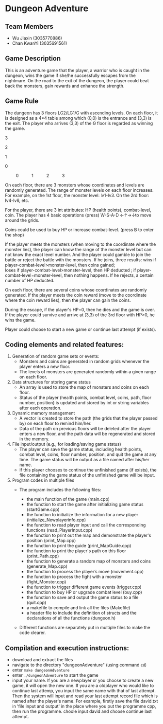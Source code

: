 # Dungeon Adventure
## Team Members
- Wu Jiaxin (3035770886)
- Chan KwanYi (3035691561)
## Game Description
This is an adventure game that the player, a warrior who is caught in the dungeon, wins the game if she/he successfully escapes from the nightmare. On the road to the exit of the dungeon, the player could beat back the monsters, gain rewards and enhance the strength. 

## Game Rule 
The dungeon has 3 floors LG2/LG1/G with ascending levels. On each floor, it is designed as a 4*4 table among which (0,0) is the entrance and (3,3) is the exit. The player who arrives (3,3) of the G floor is regarded as winning the game.

3

2

1

0

`     `0`      `1`      `2`      `3

On each floor, there are 3 monsters whose coordinates and levels are randomly generated. The range of monster levels on each floor increases. For example, on the 1st floor, the monster level: lv1-lv3. On the 2rd floor: lv4-lv6, etc.

For the player, there are 3 int attributes: HP (health points), combat-level, coin.
The player has 4 basic operations (press) W-S-A-D ←↑→↓to move around the grids. 

Coins could be used to buy HP or increase combat-level. (press B to enter the shop)

If the player meets the monsters (when moving to the coordinate where the monster lies), the player can know the range of the monster level but can not know the exact level number. And the player could gamble to join the battle or reject the battle with the monsters. 
If he joins, three results: 
wins if player-combat-level>monster-level, then coins gained;  
loses if player-combat-level>monster-level, then HP deducted ; 
if player-combat-level=monster-level, then nothing happens. 
If he rejects, a certain number of HP deducted.

On each floor, there are several coins whose coordinates are randomly generated. 
If the player meets the coin reward (move to the coordinate where the coin reward lies), then the player can gain the coins.

During the escape, if the player's HP=0, then he dies and the game is over. If the player could survive and arrive at (3,3) of the 3rd floor with HP>0, he wins the game. 

Player could choose to start a new game or continue last attempt (if exists).


## Coding elements and related features:
1. Generation of random game sets or events: 
    - Monsters and coins are generated in random grids whenever the player enters a new floor.
    - The levels of monsters are generated randomly within a given range on each floor.
2. Data structures for storing game status
    - An array is used to store the map of monsters and coins on each floor.
    - Status of the player (health points, combat level, coins, path, floor number, position) is updated and stored by int or string variables after each operation.
3. Dynamic memory management 
    - A vector is created to store the path (the grids that the player passed by) on each floor to remind him/her. 
    - Data of the path on previous floors will be deleted after the player enters a new floor, and the path data will be regenerated and stored in the memory.
4. File input/output (e.g., for loading/saving game status)
    - The player can save the game status, including health points, combat level, coins, floor number, position, and quit the game at any time. The game status will be output as a file named after his/her name.
    - If this player chooses to continue the unfinished game (if exists), the file containing the game status of the unfinished game will be input. 
5. Program codes in multiple files 
    - The program includes the following files:
      - the main function of the game (main.cpp)
      - the function to start the game after initializing game status (startGame.cpp)
      - the function to initialize the information for a new player (initialize_Newplayerinfo.cpp)
      - the function to read player input and call the corresponding functions (read_PlayerInput.cpp)
      - the function to print out the map and demonstrate the player's position (print_Map.cpp)
      - the function to print the guide (print_MapGuide.cpp)
      - the function to print the player's path on this floor (print_Path.cpp)
      - the function to generate a random map of monsters and coins (generate_Map.cpp)
      - the function to process the player’s move (movement.cpp)
      - the function to process the fight with a monster (fight_Monster.cpp)
      - the function to trigger different game events (trigger.cpp)
      - the function to buy HP or upgrade combat level (buy.cpp)
      - the function to save and output the game status to a file (quit.cpp)
      - a makefile to compile and link all the files (Makefile)
      - a header file to include the definition of structs and the declarations of all the functions (dungeon.h)
    
   - Different functions are separately put in multiple files to make the code clearer.
   
## Compilation and execution instructions:
- download and extract the files
- navigate to the directory "dungeonAdventure" (using command `cd`)
- enter `make dungeonAdventure`
- enter `./dungeonAdventure` to start the game
- input your name. If you are a newplayer or you choose to create a new game, it will open the new one. If you are a oldplayer who would like to continue last attemp, you input the same name with that of last attempt. Then the system will input and read your last attempt record file which is named after the player's name. For example, firstly save the file david.txt in 'file input and output' in the place where you put the programme cpp, then run the programme. choole input david and choose continue last attempt.


